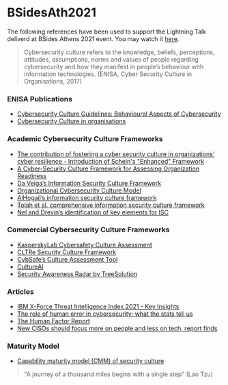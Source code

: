 # BSidesAth2021

The following references have been used to support the Lightning Talk deliverd at BSides Athens 2021 event. You may watch it [here](https://www.youtube.com/watch?v=rnCW2OaJBxc).

> Cybersecurity culture refers to the knowledge, beliefs, perceptions, attitudes, assumptions, norms and values of people regarding cybersecurity and how they manifest in people’s behaviour with information technologies. (ENISA, Cyber Security Culture in Organisations, 2017)

### ENISA Publications

- [Cybersecurity Culture Guidelines: Behavioural Aspects of Cybersecurity](https://www.enisa.europa.eu/publications/cybersecurity-culture-guidelines-behavioural-aspects-of-cybersecurity)
- [Cybersecurity Culture in organisations](https://www.enisa.europa.eu/publications/cyber-security-culture-in-organisations)

### Academic Cybersecurity Culture Frameworks

- [The contribution of fostering a cyber security culture in organizations’ cyber resilience - Introduction of Schein's "Enhanced" Framework](https://apothesis.eap.gr/bitstream/repo/50704/1/Dissertation-134329-Michail%20Michalos.pdf)
- [A Cyber-Security Culture Framework for Assessing Organization Readiness](https://www.tandfonline.com/doi/full/10.1080/08874417.2020.1845583)
- [Da Veiga’s Information Security Culture Framework](https://www.sciencedirect.com/science/article/pii/S0167404809000923)
- [Organizational Cybersecurity Culture Model](http://web.mit.edu/smadnick/www/wp/2020-05.pdf)
- [AlHogail’s information security culture framework](https://www.sciencedirect.com/science/article/abs/pii/S0747563215002447)
- [Tolah et al. comprehensive information security culture framework](https://ro.ecu.edu.au/ecuworkspost2013/6513/)
- [Nel and Drevin’s identification of key elements for ISC](https://repository.nwu.ac.za/handle/10394/33425)

### Commercial Cybersecurity Culture Frameworks
- [KasperskyLab Cybersafety Culture Assessment](https://media.kaspersky.com/en/business-security/enterprise/KL_CyberSafety%20Culture%20Assessment_overview.pdf)
- [CLTRe Security Culture Framework](https://get.clt.re/)
- [CybSafe’s Culture Assessment Tool](https://www.cybsafe.com/whitepapers/cybsafe-culture-assessment-tool-whitepaper/)
- [CultureAI](https://www.culture.ai/)
- [Security Awareness Radar by TreeSolution ](https://www.treesolution.com/news-tags/security-awareness-radar)

### Articles
- [IBM X-Force Threat Intelligence Index 2021 - Key Insights](https://www.securityhq.com/reports/ibm-x-force-threat-intelligence-index-2021/)
- [The role of human error in cybersecurity: what the stats tell us](https://www.comparitech.com/blog/information-security/human-error-cybersecurity-stats/)
- [The Human Factor Report](https://www.proofpoint.com/us/resources/threat-reports/human-factor)
- [New CISOs should focus more on people and less on tech, report finds](https://www.scmagazine.com/home/security-news/new-cisos-should-focus-more-people-and-less-on-tech-report-finds/)

### Maturity Model
- [Capability maturity model (CMM) of security culture](https://www.treesolution.com/news-english/cyber-security-culture)

> "A journey of a thousand miles begins with a single step" (Lao Tzu)
